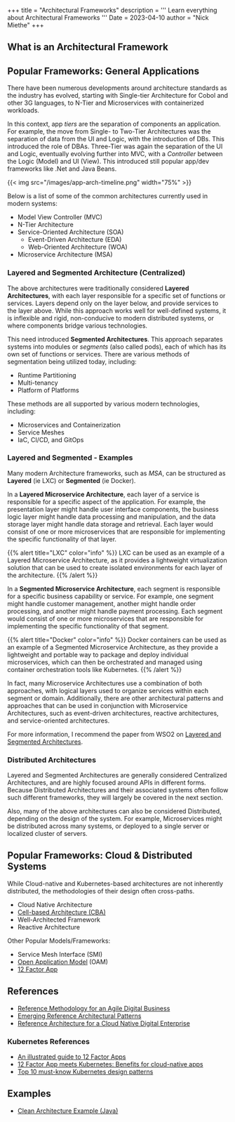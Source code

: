 +++
title = "Architectural Frameworks"
description = '''
Learn everything about Architectural Frameworks
'''
Date = 2023-04-10
author = "Nick Miethe"
+++

## What is an Architectural Framework

## Popular Frameworks: General Applications

There have been numerous developments around architecture standards as the industry has evolved, starting with Single-tier Architecture for Cobol and other 3G languages, to N-Tier and Microservices with containerized workloads.

In this context, app *tiers* are the separation of components an application. For example, the move from Single- to Two-Tier Architectures was the separation of data from the UI and Logic, with the introduction of DBs. This introduced the role of DBAs. Three-Tier was again the separation of the UI and Logic, eventually evolving further into MVC, with a *Controller* between the Logic (Model) and UI (View). This introduced still popular app/dev frameworks like .Net and Java Beans.

{{< img src="/images/app-arch-timeline.png" width="75%" >}}

Below is a list of some of the common architectures currently used in modern systems:

* Model View Controller (MVC)
* N-Tier Architecture
* Service-Oriented Architecture (SOA)
  * Event-Driven Architecture (EDA)
  * Web-Oriented Architecture (WOA)
* Microservice Architecture (MSA)

### Layered and Segmented Architecture (Centralized)

The above architectures were traditionally considered **Layered Architectures**, with each layer responsible for a specific set of functions or services. Layers depend only on the layer below, and provide services to the layer above. While this approach works well for well-defined systems, it is inflexible and rigid, non-conducive to modern distributed systems, or where components bridge various technologies.

This need introduced **Segmented Architectures**. This approach separates systems into modules or *segments* (also called pods), each of which has its own set of functions or services. There are various methods of segmentation being utilized today, including:

* Runtime Partitioning
* Multi-tenancy
* Platform of Platforms

These methods are all supported by various modern technologies, including:

* Microservices and Containerization
* Service Meshes
* IaC, CI/CD, and GitOps

### Layered and Segmented - Examples

Many modern Architecture frameworks, such as *MSA*, can be structured as **Layered** (ie LXC) or **Segmented** (ie Docker).

In a **Layered Microservice Architecture**, each layer of a service is responsible for a specific aspect of the application. For example, the presentation layer might handle user interface components, the business logic layer might handle data processing and manipulation, and the data storage layer might handle data storage and retrieval. Each layer would consist of one or more microservices that are responsible for implementing the specific functionality of that layer.

{{% alert title="LXC" color="info" %}}
LXC can be used as an example of a Layered Microservice Architecture, as it provides a lightweight virtualization solution that can be used to create isolated environments for each layer of the architecture.
{{% /alert %}}

In a **Segmented Microservice Architecture**, each segment is responsible for a specific business capability or service. For example, one segment might handle customer management, another might handle order processing, and another might handle payment processing. Each segment would consist of one or more microservices that are responsible for implementing the specific functionality of that segment.

{{% alert title="Docker" color="info" %}}
Docker containers can be used as an example of a Segmented Microservice Architecture, as they provide a lightweight and portable way to package and deploy individual microservices, which can then be orchestrated and managed using container orchestration tools like Kubernetes.
{{% /alert %}}

In fact, many Microservice Architectures use a combination of both approaches, with logical layers used to organize services within each segment or domain. Additionally, there are other architectural patterns and approaches that can be used in conjunction with Microservice Architectures, such as event-driven architectures, reactive architectures, and service-oriented architectures.

For more information, I recommend the paper from WSO2 on [Layered and Segmented Architectures](https://github.com/wso2/reference-architecture/blob/master/reference-architecture-layered-segmented.md).

### Distributed Architectures

Layered and Segmented Architectures are generally considered Centralized Architectures, and are highly focused around APIs in different forms. Because Distributed Architectures and their associated systems often follow such different frameworks, they will largely be covered in the next section.

Also, many of the above architectures can also be considered Distributed, depending on the design of the system. For example, Microservices might be distributed across many systems, or deployed to a single server or localized cluster of servers.

## Popular Frameworks: Cloud & Distributed Systems

While Cloud-native and Kubernetes-based architectures are not inherently distributed, the methodologies of their design often cross-paths.

* Cloud Native Architecture
* [Cell-based Architecture (CBA)](https://github.com/wso2/reference-architecture/blob/master/reference-architecture-cell-based.md)
* Well-Architected Framework
* Reactive Architecture

Other Popular Models/Frameworks:

* Service Mesh Interface (SMI)
* [Open Application Model](https://oam.dev/) (OAM)
* [12 Factor App](https://12factor.net/)

## References

* [Reference Methodology for an Agile Digital Business](https://github.com/wso2/reference-methodology/blob/master/reference-methodology.md)
* [Emerging Reference Architectural Patterns](https://github.com/wso2/reference-architecture)
* [Reference Architecture for a Cloud Native Digital Enterprise](https://github.com/wso2/reference-architecture/blob/master/reference-cloud-native-architecture-digital-enterprise.md)

### Kubernetes References

* [An illustrated guide to 12 Factor Apps](https://www.redhat.com/architect/12-factor-app)
* [12 Factor App meets Kubernetes: Benefits for cloud-native apps](https://www.redhat.com/architect/12-factor-app-containers)
* [Top 10 must-know Kubernetes design patterns](https://developers.redhat.com/blog/2020/05/11/top-10-must-know-kubernetes-design-patterns)

## Examples

* [Clean Architecture Example (Java)](https://github.com/mattia-battiston/clean-architecture-example)
